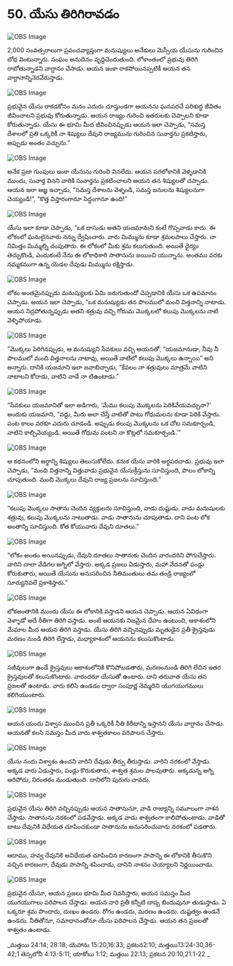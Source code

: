 # 50. యేసు తిరిగిరావడం   

![OBS Image](https://cdn.door43.org/obs/jpg/360px/obs-en-50-01.jpg)

2,000 సంవత్సరాలుగా ప్రపంచవ్యాప్తంగా మనుష్యులు అనేకులు మెస్సీయ యేసును గురించిన బోధ వింటున్నారు. సంఘం అనుదినం వృద్దిచెందుతుంది. లోకాంతంలో ప్రభువు తిరిగి రాబోతున్నాడని వాగ్దానం చేసాడు. ఆయన ఇంకా రాకపోయినప్పటికీ ఆయన తన వాగ్దానాన్నినెరవేరుస్తాడు.

![OBS Image](https://cdn.door43.org/obs/jpg/360px/obs-en-50-02.jpg)

ప్రభువైన యేసు రాకడకోసం మనం ఎదురు చూస్తుండగా ఆయనను ఘనపరచే పరిశుద్ధ జీవితం జీవించాలని ప్రభువు కోరుతున్నాడు. ఆయన రాజ్యం గురించి ఇతరులకు చెప్పాలని కూడా కోరుతున్నాడు. యేసు ఈ భూమి మీద జీవించినప్పుడు ఆయన ఇలా చెప్పాడు, “సమస్త దేశాలలో ప్రతి ఒక్కరికీ నా శిష్యులు దేవుని రాజ్యమును గురించిన సువార్తను ప్రకటిస్తారు, అప్పుడు అంతం వచ్చును.”

![OBS Image](https://cdn.door43.org/obs/jpg/360px/obs-en-50-03.jpg)

అనేక ప్రజా గుంపులు ఇంకా యేసును గురించి వినలేదు. ఆయన పరలోకానికి వెళ్ళడానికి ముందు, సువార్త వినని వారికి సువార్తను ప్రకటించాలని ఆయన తన శిష్యులతో చప్పాడు. ఆయన ఇలా ఆజ్ఞ ఇచ్చాడు, “సమస్త దేశాలను వెళ్ళండి, సమస్త జనులను శిష్యులనుగా చెయ్యండి!”, “కొత్త విస్తారంగానూ సిద్ధంగానూ ఉంది!” 

![OBS Image](https://cdn.door43.org/obs/jpg/360px/obs-en-50-04.jpg)

యేసు ఇలా కూడా చెప్పాడు, “ఒక దాసుడు అతని యజమానుని కంటే గొప్పవాడు కాదు. ఈ లోకంలో ఘనులైనవారు నన్ను ద్వేషించారు. వారు మిమ్మును కూడా శ్రమలపాలు చేస్తారు. నా నిమిత్తం మిమ్మల్ని చంపుతారు. ఈ లోకంలో మీకు శ్రమ కలుగుతుంది. అయితే ధైర్యం తెచ్చుకొండి, ఎందుకంటే నేను ఈ లోకాధికారి సాతానును జయించి యున్నాను. అంతము వరకు నమ్మకముగా ఉన్న యెడల దేవుడు మిమ్మును రక్షిస్తాడు.

![OBS Image](https://cdn.door43.org/obs/jpg/360px/obs-en-50-05.jpg)

లోకం అంతమైనప్పుడు మనుష్యులకు ఏమి జరుగుతుందో చెప్పడానికి యేసు ఒక ఉపమానం చెప్పాడు. ఆయన ఇలా చెప్పాడు, “ఒక మనుష్యుడు తన పొలములో మంచి విత్తనాన్ని నాటాడు. ఆయన నిద్రపోతున్నప్పుడు అతని శత్రువు వచ్చి గోదుమ మొక్కలలో కలుపు మొక్కలను నాటి వెళ్ళిపోయాడు.

![OBS Image](https://cdn.door43.org/obs/jpg/360px/obs-en-50-06.jpg)

“మొక్కలు పెరిగినప్పుడు, ఆ మనుష్యుని సేవకులు వచ్చి ఆయనతో, “యజమానుడా, నీవు నీ పొలములో మంచి విత్తనాలను నాటావు, అయితే వాటిలో కలుపు మొక్కలు ఉన్నాయి” అని అన్నారు. దానికి యజమాని ఇలా జవాబిచ్చాడు, “కేవలం నా శత్రువులు మాత్రమే వాటిని నాటాలని కోరాడు, వాటిని వాడే నా టిఉంటాడు.”

![OBS Image](https://cdn.door43.org/obs/jpg/360px/obs-en-50-07.jpg)

“సేవకులు యజమానితో ఇలా అడిగారు, ‘మేము కలుపు మొక్కలను పెరికివేయవచ్చునా?’ అందుకు యజమాని, “వద్దు, మీరు అలా చేస్తే వాటితో పాటు గోధుమలను కూడా పెరికి వేస్తారు. పంట కాలం వరకూ ఎదురు చూడండి. అప్పుడు కలుపు మొక్కలను ఒక చోట సమకూర్చండి, వాటిని కాల్చివెయ్యండి. అయితే గోధుమ పంటని నా కొట్లలో సమకూర్చండి.’”

![OBS Image](https://cdn.door43.org/obs/jpg/360px/obs-en-50-08.jpg)

ఆ కథనంలోని అర్థాన్ని శిష్యులు తెలుసుకోలేదు. కనుక యేసు వారికి అర్థపరచాడు. ప్రభువు ఇలా చెప్పాడు, “మంచి విత్తనాన్ని విత్తువాడు ప్రభువైన యేసుక్రీస్తును సూచిస్తుంది, పొలం లోకాన్ని చూపుతుంది. మంచి మొక్కలు దేవుని రాజ్య ప్రజలను సూచిస్తుంది.”

![OBS Image](https://cdn.door43.org/obs/jpg/360px/obs-en-50-09.jpg)

“కలుపు మొక్కలు సాతాను చెందిన వ్యక్తులను సూచిస్తుంది, వాడు దుష్టుడు. వాడు మనుషులకు శత్రువు, కలుపు మొక్కలను నాటుతాడు. వాడు సాతానును చూపుతాడు. దాని పంట లోక అంతాన్ని సూచిస్తుంది. కోత కోయువారు దేవుని దూతలు.”

![OBS Image](https://cdn.door43.org/obs/jpg/360px/obs-en-50-10.jpg)

“లోకం అంతం అయినప్పుడు, దేవుని దూతలు సాతానుకు చెందిన వారందరిని పోగుచేస్తారు. వారిని చాలా వేడిగల అగ్నిలో వేస్తారు. అక్కడ ప్రజలు ఏడుస్తారు, మహా వేదనతో పండ్లు కోరుకుతారు, అయితే యేసును అనుసరించిన నీతిమంతులు తమ తండ్రి రాజ్యంలో సూర్యునివలే ప్రకాశిస్తారు.”

![OBS Image](https://cdn.door43.org/obs/jpg/360px/obs-en-50-11.jpg)

లోకఅంతానికి ముందు యేసు ఈ లోకానికి వస్తాడని ఆయన చెప్పాడు. ఆయన ఏవిధంగా వెళ్ళాడో అదే రీతిగా తిరిగి వస్తాడు. అంటే ఆయనకు నిజమైన దేహం ఉంటుంది, ఆకాశంలోని మేఘాల మీద ఆయన తిరిగి వస్తాడు. యేసు తిరిగి వచ్చినప్పుడు మృతుడైన ప్రతీ క్రైస్తవుడు మరణం నుండి తిరిగి లేస్తాడు, మధ్యాకాశంలో ఆయనను కలుసుకొంటాడు.

![OBS Image](https://cdn.door43.org/obs/jpg/360px/obs-en-50-12.jpg)

సజీవులుగా ఉండే క్రైస్తవులు ఆకాశంలోనికి కొనిపోబడతారు, మరణంనుండి తిరిగి లేచిన ఇతర క్రైస్తవులతో కలుసుకొంటారు. వారందరూ యేసుతో ఉంటారు. దాని తరువాత యేసు తన ప్రజలతో ఉంటాడు. వారు కలిసి ఉండడం ద్వారా సంపూర్ణ నెమ్మదిని యుగయుగములు కలిగియుంటారు.

![OBS Image](https://cdn.door43.org/obs/jpg/360px/obs-en-50-13.jpg)

ఆయన యందు విశ్వాస ముంచిన ప్రతీ ఒక్కరికీ నీతి కిరీటాన్ని ఇస్తానని యేసు వాగ్దానం చేసాడు. ఆయనతో కలసి సమస్తం మీద వారు శాశ్వతకాలం పరిపాలన చేస్తారు. 

![OBS Image](https://cdn.door43.org/obs/jpg/360px/obs-en-50-14.jpg)

యేసు నందు విశ్వాశం ఉంచని వారిని దేవుడు తీర్పు తీరుస్తాడు. వారిని నరకంలో వేస్తాడు. అక్కడ వారు ఏడుస్తారు, పండ్లు కొరుకుతారు, శాశ్వత శ్రమల పాలవుతారు. అక్కడున్న అగ్ని ఆరిపోదు, నిరంతరం మండుతుంది. దానిలోని పురుగు చావదు.

![OBS Image](https://cdn.door43.org/obs/jpg/360px/obs-en-50-15.jpg)

ప్రభువైన యేసు తిరిగి వచ్చినప్పుడు ఆయన సాతానునూ, వాడి రాజ్యాన్ని సమూలంగా నాశన చేస్తాడు. సాతానును నరకంలో పడవేస్తాడు. అక్కడ వాడు శాశ్వతంగా కాలిపోతుంటాడు. వాడితో బాటు దేవునికి విధేయత చూపించకుండా సాతానును అనుసరించువారు నరకంలో పడతారు. 

![OBS Image](https://cdn.door43.org/obs/jpg/360px/obs-en-50-16.jpg)

ఆదాము, హవ్వ దేవునికి అవిధేయత చూపించిన కారణంగా పాపాన్ని ఈ లోకానికి తీసుకొని వచ్చిన కారణంగా, దేవుడు పాపాన్ని శపించాడు, దానిని నాశనం చెయ్యాలని నిర్ణయించాడు. 

![OBS Image](https://cdn.door43.org/obs/jpg/360px/obs-en-50-17.jpg)

ప్రభువైన యేసూ, ఆయన ప్రజలు భూమి మీద నివసిస్తారు, ఆయన సమస్తం మీద యుగయుగాలు పరిపాలన చేస్తాడు. ఆయన వారి ప్రతీ కన్నీటి బాష్ప బిందువునూ తుడుస్తాడు. ఏ ఒక్కరూ శ్రమ పొందారు, దుఃఖం ఉండరు. రోగం ఉండదు, మరణం ఉండదు. దుష్టత్వం ఉండనే ఉండదు. నీతితోనూ, సమాధానంతోనూ యేసు పరిపాలన చేస్తాడు. ఆయన తన ప్రజలతో శాశ్వతం ఉంటాడు.

_మత్తయి 24:14; 28:18; యెహాను 15:20,16:33; ప్రకటన2:10; మత్తయి13:24-30,36-42;1 తెస్సలోనీ 4:13-5:11; యాకోబు 1:12; మత్తయి 22:13; ప్రకటన 20:10,21:1-22 _


